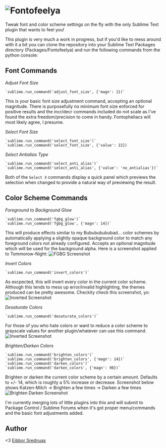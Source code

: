 ![Fontofeelya](http://eibbors.com/p/fontofeelya/logo.png)
===========

Tweak font and color scheme settings on the fly with the only Sublime Text plugin that wants to feel you!

This plugin is very much a work in progress, but if you'd like to mess around with it a bit you can clone the repository into your Sublime Text Packages directory (Packages/Fontofeelya) and run the following commands from the python console:

Font Commands
-------------

*Adjust Font Size*

    `sublime.run_command('adjust_font_size', {'magn': 1})`
    
    
This is your basic font size adjustment command, accepting an optional magnitude. There is purposefully no minimum font size enforced for positive results and the incr/decr commands included do not scale as I've found the extra freedom/precision to come in handy. Fontopheliacs will most likely agree, I presume.  

*Select Font Size*
	
    `sublime.run_command('select_font_size')`
    `sublime.run_command('select_font_size', {'value': 22})

*Select Antialias Type*

    `sublime.run_command('select_anti_alias')`	
    `sublime.run_command('select_anti_alias', {'value': 'no_antialias'})`	

Both of the `Select X` commands display a quick panel which previews the selection when changed to provide a natural way of previewing the result.

Color Scheme Commands
---------------------

*Foreground to Background Glow*

    `sublime.run_command('fgbg_glow')`
    `sublime.run_command('fgbg_glow', {'magn': 14})`
    
    
This will produce effects similar to my Bubububububad... color schemes by automatically applying a slightly opaque background color to match any foreground colors not already configured. Accepts an optional magnitude which will be used for the background alpha. Here is a screenshot applied to Tommorow-Night:
![FGBG Screenshot](http://eibbors.com/p/fontofeelya/fgbg.png)

*Invert Colors*

    `sublime.run_command('invert_colors')`
    
    
As excpected, this will invert every color in the current color scheme. Although this tends to mess up error/invalid highlighting, the themes produced can be pretty awesome. Checkity check this screenshot, yo:
![Inverted Screenshot](http://eibbors.com/p/fontofeelya/invert.png)

*Desaturate Colors*

    `sublime.run_command('desaturate_colors')`
    
    
For those of you who hate colors or want to reduce a color scheme to grayscale values for another plugin/whatever can use this command.
![Inverted Screenshot](http://eibbors.com/p/fontofeelya/desaturate.png)

*Brighten/Darken Colors*

    `sublime.run_command('brighten_colors')`
    `sublime.run_command('brighten_colors', {'magn': 14})`
    `sublime.run_command('darken_colors')`
    `sublime.run_command('darken_colors', {'magn': 90})`

    
Brighten or darken the current color scheme by a certain amount. Defaults to +/- 14, which is roughly a 5% increase or decrease. Screenshot below shows Katzen-Milch -> Brighten a few times -> Darken a few times
![Brighten Darken Screenshot](http://eibbors.com/p/fontofeelya/darkbright.png)

I'm currently merging lots of little plugins into this and will submit to Package Control / Sublime Forums when it's got proper menu/commands and the basic font adjustments added.

Author
------
<3 [Eibbor Srednuas](http://eibbors.com)
